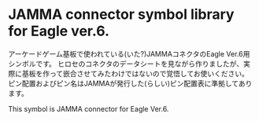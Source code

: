 # JAMMA connector symbol library for Eagle ver.6.

アーケードゲーム基板で使われている(いた?)JAMMAコネクタのEagle Ver.6用シンボルです。 
ヒロセのコネクタのデータシートを見ながら作りましたが、実際に基板を作って嵌合させてみたわけではないので覚悟してお使いください。
ピン配置およびピン名はJAMMAが発行した(らしい)ピン配置表に準拠してあります。

This symbol is JAMMA connector for Eagle Ver.6. 
